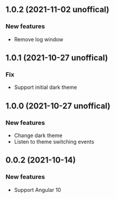 ## 1.0.2 (2021-11-02 unoffical)

### New features

- Remove log window

## 1.0.1 (2021-10-27 unoffical)

### Fix

- Support initial dark theme

## 1.0.0 (2021-10-27 unoffical)

### New features

- Change dark theme
- Listen to theme switching events

## 0.0.2 (2021-10-14)

### New features

- Support Angular 10